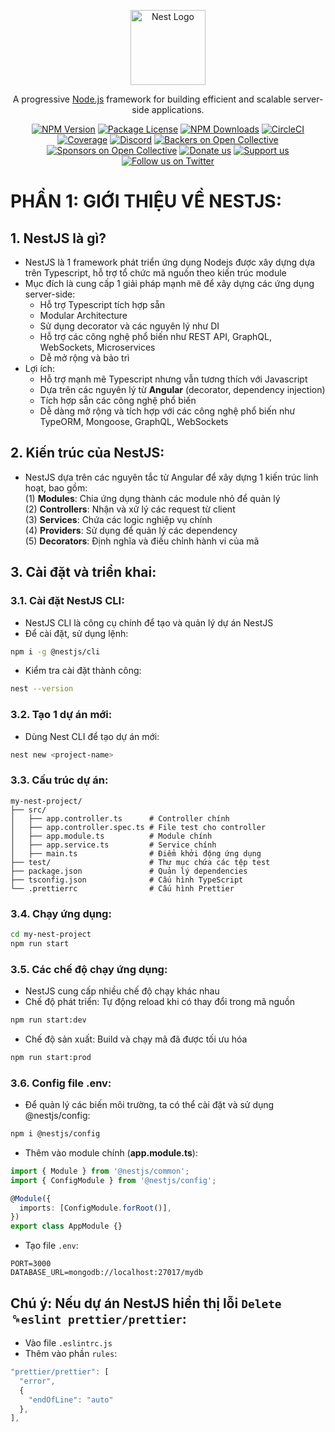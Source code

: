 <p align="center">
  <a href="http://nestjs.com/" target="blank"><img src="https://nestjs.com/img/logo-small.svg" width="120" alt="Nest Logo" /></a>
</p>

[circleci-image]: https://img.shields.io/circleci/build/github/nestjs/nest/master?token=abc123def456
[circleci-url]: https://circleci.com/gh/nestjs/nest

  <p align="center">A progressive <a href="http://nodejs.org" target="_blank">Node.js</a> framework for building efficient and scalable server-side applications.</p>
    <p align="center">
<a href="https://www.npmjs.com/~nestjscore" target="_blank"><img src="https://img.shields.io/npm/v/@nestjs/core.svg" alt="NPM Version" /></a>
<a href="https://www.npmjs.com/~nestjscore" target="_blank"><img src="https://img.shields.io/npm/l/@nestjs/core.svg" alt="Package License" /></a>
<a href="https://www.npmjs.com/~nestjscore" target="_blank"><img src="https://img.shields.io/npm/dm/@nestjs/common.svg" alt="NPM Downloads" /></a>
<a href="https://circleci.com/gh/nestjs/nest" target="_blank"><img src="https://img.shields.io/circleci/build/github/nestjs/nest/master" alt="CircleCI" /></a>
<a href="https://coveralls.io/github/nestjs/nest?branch=master" target="_blank"><img src="https://coveralls.io/repos/github/nestjs/nest/badge.svg?branch=master#9" alt="Coverage" /></a>
<a href="https://discord.gg/G7Qnnhy" target="_blank"><img src="https://img.shields.io/badge/discord-online-brightgreen.svg" alt="Discord"/></a>
<a href="https://opencollective.com/nest#backer" target="_blank"><img src="https://opencollective.com/nest/backers/badge.svg" alt="Backers on Open Collective" /></a>
<a href="https://opencollective.com/nest#sponsor" target="_blank"><img src="https://opencollective.com/nest/sponsors/badge.svg" alt="Sponsors on Open Collective" /></a>
  <a href="https://paypal.me/kamilmysliwiec" target="_blank"><img src="https://img.shields.io/badge/Donate-PayPal-ff3f59.svg" alt="Donate us"/></a>
    <a href="https://opencollective.com/nest#sponsor"  target="_blank"><img src="https://img.shields.io/badge/Support%20us-Open%20Collective-41B883.svg" alt="Support us"></a>
  <a href="https://twitter.com/nestframework" target="_blank"><img src="https://img.shields.io/twitter/follow/nestframework.svg?style=social&label=Follow" alt="Follow us on Twitter"></a>
</p>
  <!--[![Backers on Open Collective](https://opencollective.com/nest/backers/badge.svg)](https://opencollective.com/nest#backer)
  [![Sponsors on Open Collective](https://opencollective.com/nest/sponsors/badge.svg)](https://opencollective.com/nest#sponsor)-->

# PHẦN 1: GIỚI THIỆU VỀ NESTJS:
## 1. NestJS là gì?
- NestJS là 1 framework phát triển ứng dụng Nodejs được xây dựng dựa trên Typescript, hỗ trợ tổ chức mã nguồn theo kiến trúc module
- Mục đích là cung cấp 1 giải pháp mạnh mẽ để xây dựng các ứng dụng server-side:
  - Hỗ trợ Typescript tích hợp sẵn
  - Modular Architecture
  - Sử dụng decorator và các nguyên lý như DI 
  - Hỗ trợ các công nghệ phổ biến như REST API, GraphQL, WebSockets, Microservices
  - Dễ mở rộng và bảo trì
- Lợi ích:
  - Hỗ trợ mạnh mẽ Typescript nhưng vẫn tương thích với Javascript
  - Dựa trên các nguyên lý từ __Angular__ (decorator, dependency injection)
  - Tích hợp sẵn các công nghệ phổ biến
  - Dễ dàng mở rộng và tích hợp với các công nghệ phổ biến như TypeORM, Mongoose, GraphQL, WebSockets

## 2. Kiến trúc của NestJS:
- NestJS dựa trên các nguyên tắc từ Angular để xây dựng 1 kiến trúc linh hoạt, bao gồm:  
(1) __Modules__: Chia ứng dụng thành các module nhỏ để quản lý  
(2) __Controllers__: Nhận và xử lý các request từ client  
(3) __Services__: Chứa các logic nghiệp vụ chính  
(4) __Providers__: Sử dụng để quản lý các dependency  
(5) __Decorators__: Định nghĩa và điều chỉnh hành vi của mã  

## 3. Cài đặt và triển khai:  
### 3.1. Cài đặt NestJS CLI: 
- NestJS CLI là công cụ chính để tạo và quản lý dự án NestJS 
- Để cài đặt, sử dụng lệnh:  
```bash
npm i -g @nestjs/cli
```

- Kiểm tra cài đặt thành công:  
```bash
nest --version
```

### 3.2. Tạo 1 dự án mới:  
- Dùng Nest CLI để tạo dự án mới:  
```bash
nest new <project-name>
```

### 3.3. Cấu trúc dự án:  
```
my-nest-project/
├── src/
│   ├── app.controller.ts      # Controller chính
│   ├── app.controller.spec.ts # File test cho controller
│   ├── app.module.ts          # Module chính
│   ├── app.service.ts         # Service chính
│   ├── main.ts                # Điểm khởi động ứng dụng
├── test/                      # Thư mục chứa các tệp test
├── package.json               # Quản lý dependencies
├── tsconfig.json              # Cấu hình TypeScript
└── .prettierrc                # Cấu hình Prettier
```

### 3.4. Chạy ứng dụng: 
```bash
cd my-nest-project
npm run start
```

### 3.5. Các chế độ chạy ứng dụng: 
- NestJS cung cấp nhiều chế độ chạy khác nhau  
- Chế độ phát triển: Tự động reload khi có thay đổi trong mã nguồn
```bash 
npm run start:dev
```

- Chế độ sản xuất: Build và chạy mã đã được tối ưu hóa  
```bash
npm run start:prod
```

### 3.6. Config file __.env__:
- Để quản lý các biến môi trường, ta có thể cài đặt và sử dụng @nestjs/config:
```bash
npm i @nestjs/config
```

- Thêm vào module chính (__app.module.ts__):

```ts
import { Module } from '@nestjs/common';
import { ConfigModule } from '@nestjs/config';

@Module({
  imports: [ConfigModule.forRoot()],
})
export class AppModule {}
```

- Tạo file `.env`:
```env
PORT=3000
DATABASE_URL=mongodb://localhost:27017/mydb
```

## Chú ý: Nếu dự án NestJS hiển thị lỗi `Delete `␍`eslint prettier/prettier`:
- Vào file `.eslintrc.js`
- Thêm vào phần `rules`:
```js
"prettier/prettier": [
  "error",
  {
    "endOfLine": "auto"
  },
],
```
